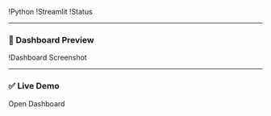 !Python
!Streamlit
!Status

---

### 📸 Dashboard Preview
!Dashboard Screenshot

---

### ✅ Live Demo
Open Dashboard
